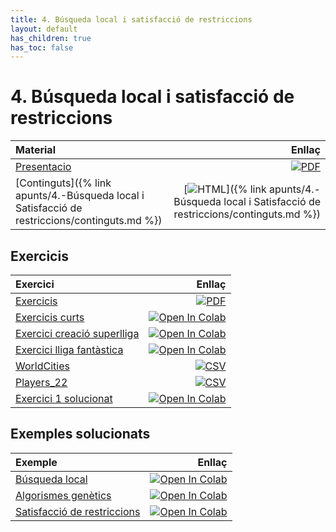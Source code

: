 ```yaml
---
title: 4. Búsqueda local i satisfacció de restriccions
layout: default
has_children: true
has_toc: false
---
```


# 4. Búsqueda local i satisfacció de restriccions

| Material                                                                                      |                                                                                                                                                                   Enllaç |
|:----------------------------------------------------------------------------------------------|-------------------------------------------------------------------------------------------------------------------------------------------------------------------------:|
| [Presentacio](4-busqueda_local_i_satisfaccio_restriccions.pdf)                                |         [![PDF](https://img.shields.io/badge/PDF-4--busqueda_local.pdf-blue?logo=adobe-acrobat-reader&logoColor=white)](4-busqueda_local_i_satisfaccio_restriccions.pdf) |
| [Continguts]({% link apunts/4.-Búsqueda local i Satisfacció de restriccions/continguts.md %}) | [![HTML](https://img.shields.io/badge/HTML-continguts-blue?logo=html5&logoColor=white)]({% link apunts/4.-Búsqueda local i Satisfacció de restriccions/continguts.md %}) |


## Exercicis

| Exercici                                                          |                                                                                                                                                                                                                                                         Enllaç |
|:------------------------------------------------------------------|---------------------------------------------------------------------------------------------------------------------------------------------------------------------------------------------------------------------------------------------------------------:|
| [Exercicis](https://classroom.github.com/a/X6b52kPS)              |                                                                                                                                  [![PDF](https://img.shields.io/badge/GitHub%20Classroom-Exercicis-blue?logo=github)](https://classroom.github.com/a/X6b52kPS) |
| [Exercicis curts](1.-exercicis.ipynb)                             |             [![Open In Colab](https://colab.research.google.com/assets/colab-badge.svg)](https://colab.research.google.com/github/lawer/mia/blob/main/apunts/4.-B%C3%BAsqueda%20local%20i%20Satisfacci%C3%B3%20de%20restriccions/exercicis/1.-exercicis.ipynb) |
| [Exercici creació superlliga](2.-superlliga.ipynb)                |            [![Open In Colab](https://colab.research.google.com/assets/colab-badge.svg)](https://colab.research.google.com/github/lawer/mia/blob/main/apunts/4.-B%C3%BAsqueda%20local%20i%20Satisfacci%C3%B3%20de%20restriccions/exercicis/2.-superlliga.ipynb) |
| [Exercici lliga fantàstica](3.-lliga_fantastica.ipynb)            |      [![Open In Colab](https://colab.research.google.com/assets/colab-badge.svg)](https://colab.research.google.com/github/lawer/mia/blob/main/apunts/4.-B%C3%BAsqueda%20local%20i%20Satisfacci%C3%B3%20de%20restriccions/exercicis/3.-lliga_fantastica.ipynb) |
| [WorldCities](worldcities.csv)                                    |                                                                                                                                                                   [![CSV](https://img.shields.io/badge/CSV-worldcities.csv-blue?logo=pandas)](worldcities.csv) |
| [Players_22](players_22.csv)                                      |                                                                                                                                                                     [![CSV](https://img.shields.io/badge/CSV-players_22.csv-blue?logo=pandas)](players_22.csv) |
| [Exercici 1 solucionat](exercicis/1.-exercicis_solucionats.ipynb) | [![Open In Colab](https://colab.research.google.com/assets/colab-badge.svg)](https://colab.research.google.com/github/lawer/mia/blob/main/apunts/4.-B%C3%BAsqueda%20local%20i%20Satisfacci%C3%B3%20de%20restriccions/exercicis/1.-exercicis_solucionats.ipynb) |


## Exemples solucionats

| Exemple                                       |                                                                                                                                                                                                                               Enllaç |
|:----------------------------------------------|-------------------------------------------------------------------------------------------------------------------------------------------------------------------------------------------------------------------------------------:|
| [Búsqueda local](tsp.ipynb)                   |      [![Open In Colab](https://colab.research.google.com/assets/colab-badge.svg)](https://colab.research.google.com/github/lawer/mia/blob/main/apunts/4.-B%C3%BAsqueda%20local%20i%20Satisfacci%C3%B3%20de%20restriccions/tsp.ipynb) |
| [Algorismes genètics](motxilla.ipynb)         | [![Open In Colab](https://colab.research.google.com/assets/colab-badge.svg)](https://colab.research.google.com/github/lawer/mia/blob/main/apunts/4.-B%C3%BAsqueda%20local%20i%20Satisfacci%C3%B3%20de%20restriccions/motxilla.ipynb) |
| [Satisfacció de restriccions](n_reines.ipynb) | [![Open In Colab](https://colab.research.google.com/assets/colab-badge.svg)](https://colab.research.google.com/github/lawer/mia/blob/main/apunts/4.-B%C3%BAsqueda%20local%20i%20Satisfacci%C3%B3%20de%20restriccions/n_reines.ipynb) |
